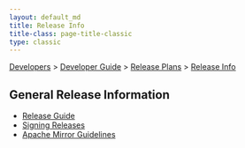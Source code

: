 ```yaml
---
layout: default_md
title: Release Info 
title-class: page-title-classic
type: classic
---
```


[Developers](developers) > [Developer Guide](developer-guide) > [Release Plans](release-plans) > [Release Info](release-info)


General Release Information
---------------------------

*   [Release Guide](release-guide)
*   [Signing Releases](http://wiki.apache.org/incubator/SigningReleases)
*   [Apache Mirror Guidelines](http://apache.org/dev/mirrors.html)

